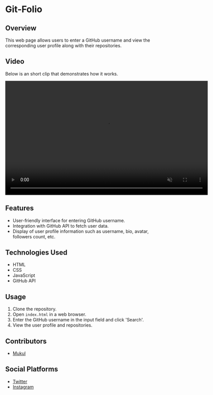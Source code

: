 # Git-Folio

## Overview
This web page allows users to enter a GitHub username and view the corresponding user profile along with their repositories.

## Video
Below is an short clip that demonstrates how it works.

<video width="640" height="360" autoplay loop muted>
  <source src="./dummy-video.mp4" type="video/mp4">
  Your browser does not support the video tag.
</video>

## Features
- User-friendly interface for entering GitHub username.
- Integration with GitHub API to fetch user data.
- Display of user profile information such as username, bio, avatar, followers count, etc.
<!-- - Listing of user repositories with details like repository name, description, stars count, etc.
- Sorting and filtering options for repositories list.
- Responsive design for various devices. -->

## Technologies Used
- HTML
- CSS
- JavaScript
- GitHub API

## Usage
1. Clone the repository.
2. Open `index.html` in a web browser.
3. Enter the GitHub username in the input field and click 'Search'.
4. View the user profile and repositories.

## Contributors
- [Mukul](https://github.com/mukul1107)

## Social Platforms
- [Twitter](https://twitter.com/mukulownsyou)
- [Instagram](https://instagram.com/mukulownsyou)

